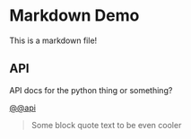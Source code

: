 # Markdown Demo

This is a markdown file!

## API
API docs for the python thing or something?

[@@api](py-stuff/test.py)

> Some block quote text to be even cooler
